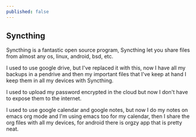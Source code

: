 ```yaml
---
published: false
---
```

## Syncthing

Syncthing is a fantastic open source program, Syncthing let you share files from almost any os, linux, android, bsd, etc.

I used to use google drive, but I've replaced it with this, now I have all my backups in a pendrive and then my important files that I've keep at hand I keep them in all my devices with Syncthing.

I used to upload my password encrypted in the cloud but now I don't have to expose them to the internet.

I used to use google calendar and google notes, but now I do my notes on emacs org mode and I'm using emacs too for my calendar, then I share the org files with all my devices, for android there is orgzy app that is pretty neat.
